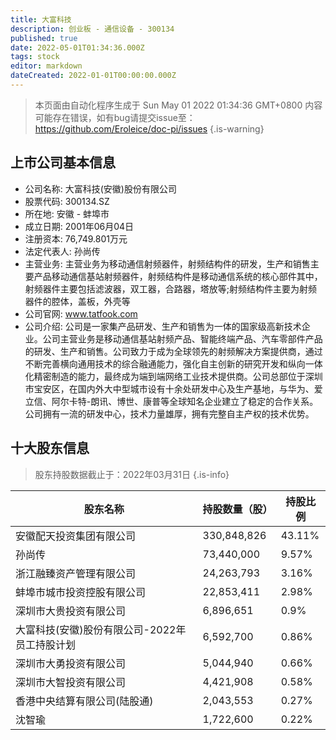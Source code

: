 ```yaml
---
title: 大富科技
description: 创业板 - 通信设备 - 300134
published: true
date: 2022-05-01T01:34:36.000Z
tags: stock
editor: markdown
dateCreated: 2022-01-01T00:00:00.000Z
---
```


> 本页面由自动化程序生成于 Sun May 01 2022 01:34:36 GMT+0800
> 内容可能存在错误，如有bug请提交issue至：https://github.com/Eroleice/doc-pi/issues
{.is-warning}

## 上市公司基本信息
- 公司名称: 大富科技(安徽)股份有限公司
- 股票代码: 300134.SZ
- 所在地: 安徽 - 蚌埠市
- 成立日期: 2001年06月04日
- 注册资本: 76,749.801万元
- 法定代表人: 孙尚传
- 主营业务: 主营业务为移动通信射频器件，射频结构件的研发，生产和销售主要产品移动通信基站射频器件，射频结构件是移动通信系统的核心部件其中，射频器件主要包括滤波器，双工器，合路器，塔放等;射频结构件主要为射频器件的腔体，盖板，外壳等
- 公司官网: www.tatfook.com
- 公司介绍: 公司是一家集产品研发、生产和销售为一体的国家级高新技术企业。公司主营业务是移动通信基站射频产品、智能终端产品、汽车零部件产品的研发、生产和销售。公司致力于成为全球领先的射频解决方案提供商，通过不断完善横向通用技术的综合融通能力，强化自主创新的研究开发和纵向一体化精密制造的能力，最终成为端到端网络工业技术提供商。公司总部位于深圳市宝安区，在国内外大中型城市设有十余处研发中心及生产基地，与华为、爱立信、阿尔卡特-朗讯、博世、康普等全球知名企业建立了稳定的合作关系。公司拥有一流的研发中心，技术力量雄厚，拥有完整自主产权的技术优势。


## 十大股东信息
> 股东持股数据截止于：2022年03月31日
{.is-info}

| 股东名称 | 持股数量（股） | 持股比例 |
| --- | --- | --- |
| 安徽配天投资集团有限公司 | 330,848,826 | 43.11% |
| 孙尚传 | 73,440,000 | 9.57% |
| 浙江融臻资产管理有限公司 | 24,263,793 | 3.16% |
| 蚌埠市城市投资控股有限公司 | 22,853,411 | 2.98% |
| 深圳市大贵投资有限公司 | 6,896,651 | 0.9% |
| 大富科技(安徽)股份有限公司-2022年员工持股计划 | 6,592,700 | 0.86% |
| 深圳市大勇投资有限公司 | 5,044,940 | 0.66% |
| 深圳市大智投资有限公司 | 4,421,908 | 0.58% |
| 香港中央结算有限公司(陆股通) | 2,043,553 | 0.27% |
| 沈智瑜 | 1,722,600 | 0.22% |




